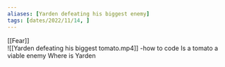 ```yaml
---
aliases: [Yarden defeating his biggest enemy]
tags: [dates/2022/11/14, ]
---
```

[[Fear]]  
![[Yarden defeating his biggest tomato.mp4]]
-how to code
Is a tomato a viable enemy
Where is Yarden
